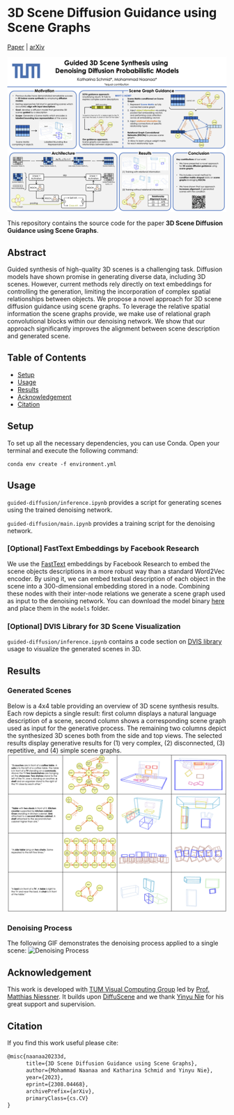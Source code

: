 # 3D Scene Diffusion Guidance using Scene Graphs

[Paper](https://arxiv.org/abs/2308.04468) | [arXiv](https://arxiv.org/abs/2308.04468)

![Paper Poster](extra/paper_poster.png)

This repository contains the source code for the paper **3D Scene Diffusion Guidance using Scene Graphs**.

## Abstract
Guided synthesis of high-quality 3D scenes is a challenging task. Diffusion models have shown promise in generating diverse data, including 3D scenes. However, current methods rely directly on text embeddings for controlling the generation, limiting the incorporation of complex spatial relationships between objects. We propose a novel approach for 3D scene diffusion guidance using scene graphs. To leverage the relative spatial information the scene graphs provide, we make use of relational graph convolutional blocks within our denoising network. We show that our approach significantly improves the alignment between scene description and generated scene.

## Table of Contents
- [Setup](#setup)
- [Usage](#usage)
- [Results](#results)
- [Acknowledgement](#acknowledgement)
- [Citation](#citation)

## Setup
To set up all the necessary dependencies, you can use Conda. Open your terminal and execute the following command:

```
conda env create -f environment.yml
```

## Usage
`guided-diffusion/inference.ipynb` provides a script for generating scenes using the trained denoising network.

`guided-diffusion/main.ipynb` provides a training script for the denoising network.

### [Optional] FastText Embeddings by Facebook Research
We use the [FastText](https://fasttext.cc/) embeddings by Facebook Research to embed the scene objects descriptions in a more robust way than a standard Word2Vec encoder. By using it, we can embed textual description of each object in the scene into a 300-dimensional embedding stored in a node. Combining these nodes with their inter-node relations we generate a scene graph used as input to the denoising network.
You can download the model binary [here](https://dl.fbaipublicfiles.com/fasttext/vectors-crawl/cc.en.300.bin.gz) and place them in the `models` folder.

### [Optional] DVIS Library for 3D Scene Visualization
`guided-diffusion/inference.ipynb` contains a code section on [DVIS library](https://github.com/SirWyver/dvis) usage to visualize the generated scenes in 3D.


## Results
### Generated Scenes
Below is a 4x4 table providing an overview of 3D scene synthesis results. Each row depicts a single result: first column displays a natural language description of a scene, second column shows a corresponding scene graph used as input for the generative process. The remaining two columns depict the synthesized 3D scenes both from the side and top views. The selected results display generative results for (1) very complex, (2) disconnected, (3) repetitive, and (4) simple scene graphs.
![Generated Scenes](extra/collage.png)


### Denoising Process
The following GIF demonstrates the denoising process applied to a single scene:
![Denoising Process](extra/denoising.gif)


## Acknowledgement
This work is developed with [TUM Visual Computing Group](http://niessnerlab.org) led by [Prof. Matthias Niessner](https://niessnerlab.org/members/matthias_niessner/profile.html). It builds upon [DiffuScene](https://arxiv.org/abs/2303.14207) and we thank [Yinyu Nie](https://yinyunie.github.io) for his great support and supervision.

## Citation
If you find this work useful please cite:

```
@misc{naanaa20233d,
      title={3D Scene Diffusion Guidance using Scene Graphs}, 
      author={Mohammad Naanaa and Katharina Schmid and Yinyu Nie},
      year={2023},
      eprint={2308.04468},
      archivePrefix={arXiv},
      primaryClass={cs.CV}
}
```
